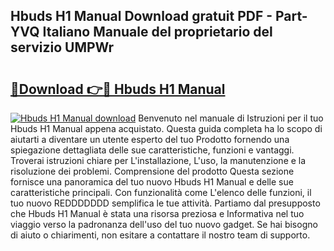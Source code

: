 ## Hbuds H1 Manual Download gratuit PDF - Part-YVQ Italiano Manuale del proprietario del servizio UMPWr

# <h2><a href="http://dfeoc3y.blite.top/?on=Hbuds+H1+Manual">🔗Download 👉🔴 Hbuds H1 Manual</a></h2>

[![Hbuds H1 Manual download](https://i.imgur.com/lujVjoI.png)](http://dfeoc3y.blite.top/?on=Hbuds+H1+Manual)
Benvenuto nel manuale di Istruzioni per il tuo Hbuds H1 Manual appena acquistato. Questa guida completa ha lo scopo di aiutarti a diventare un utente esperto del tuo Prodotto fornendo una spiegazione dettagliata delle sue caratteristiche, funzioni e vantaggi. Troverai istruzioni chiare per L'installazione, L'uso, la manutenzione e la risoluzione dei problemi. Comprensione del prodotto Questa sezione fornisce una panoramica del tuo nuovo Hbuds H1 Manual e delle sue caratteristiche principali. Con funzionalità come L'elenco delle funzioni, il tuo nuovo REDDDDDDD semplifica le tue attività. Partiamo dal presupposto che Hbuds H1 Manual è stata una risorsa preziosa e Informativa nel tuo viaggio verso la padronanza dell'uso del tuo nuovo gadget. Se hai bisogno di aiuto o chiarimenti, non esitare a contattare il nostro team di supporto.
